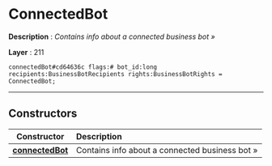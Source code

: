 # ConnectedBot

**Description** : *Contains info about a connected business bot &raquo;*

**Layer** : 211

```tl
connectedBot#cd64636c flags:# bot_id:long recipients:BusinessBotRecipients rights:BusinessBotRights = ConnectedBot;
```

---

## Constructors

| Constructor | Description |
| :---: | :--- |
| [**connectedBot**](constructor/connectedBot) | Contains info about a connected business bot » |